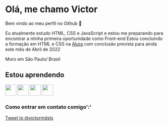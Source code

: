 
# Olá, me chamo Victor

Bem vindo ao meu perfil no Github &#128075;

Eu atualmente estudo HTML, CSS e JavaScript e estou me preparando para encontrar a minha primeira oportunidade como Front-end
Estou concluindo a formação em HTML e CSS na [Alura](https://www.alura.com.br/formacao-html-e-css) com conclusão prevista para ainda este mês de Abril de 2022

Moro em São Paulo/ Brasil

## Estou aprendendo

<img src="https://cdn.jsdelivr.net/gh/devicons/devicon/icons/html5/html5-plain-wordmark.svg" width="35px" height="35px"/> <img src="https://cdn.jsdelivr.net/gh/devicons/devicon/icons/css3/css3-plain-wordmark.svg" width="35px" height="35px"/> <img src="https://cdn.jsdelivr.net/gh/devicons/devicon/icons/javascript/javascript-plain.svg" width="35px" height="35px"/> <img src="https://cdn.jsdelivr.net/gh/devicons/devicon/icons/git/git-plain-wordmark.svg" width="35px" height="35px"/>

### Como entrar em contato comigo':'

<a href="https://twitter.com/intent/tweet?screen_name=victormdsts&ref_src=twsrc%5Etfw" class="twitter-mention-button" data-show-count="false">Tweet to @victormdsts</a><script async src="https://platform.twitter.com/widgets.js" charset="utf-8"></script>
